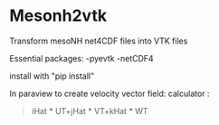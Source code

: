 # Mesonh2vtk

Transform mesoNH net4CDF files into VTK files 


Essential packages:
-pyevtk
-netCDF4

install with "pip install"

In paraview to create velocity vector field:
calculator : 
>  iHat * UT+jHat * VT+kHat * WT